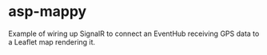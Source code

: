 # asp-mappy

Example of wiring up SignalR to connect an EventHub receiving GPS data to a Leaflet map rendering it.
